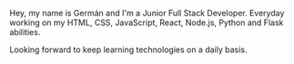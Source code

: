 
Hey, my name is Germán and I'm a Junior Full Stack Developer. Everyday working on my HTML, CSS, JavaScript, React, Node.js, Python and Flask abilities.

Looking forward to keep learning technologies on a daily basis.


